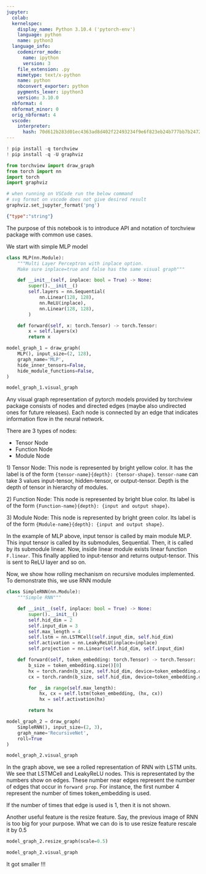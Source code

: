 ```yaml
---
jupyter:
  colab:
  kernelspec:
    display_name: Python 3.10.4 ('pytorch-env')
    language: python
    name: python3
  language_info:
    codemirror_mode:
      name: ipython
      version: 3
    file_extension: .py
    mimetype: text/x-python
    name: python
    nbconvert_exporter: python
    pygments_lexer: ipython3
    version: 3.10.0
  nbformat: 4
  nbformat_minor: 0
  orig_nbformat: 4
  vscode:
    interpreter:
      hash: 70d612b283d01ec4363ad8d402f22493234f9e6f823eb24b777bb7b2472b1ace
---
```


<div class="cell code" id="RhMRbU15NRhT">

``` python
! pip install -q torchview
! pip install -q -U graphviz
```

</div>

<div class="cell code"
colab="{&quot;base_uri&quot;:&quot;https://localhost:8080/&quot;,&quot;height&quot;:35}"
id="4Vt6oiY8NRhV" outputId="17a2d67e-9b39-4931-f86f-80939867e9e8">

``` python
from torchview import draw_graph
from torch import nn
import torch
import graphviz

# when running on VSCode run the below command
# svg format on vscode does not give desired result
graphviz.set_jupyter_format('png')
```

<div class="output execute_result" execution_count="2">

``` json
{"type":"string"}
```

</div>

</div>

<div class="cell markdown" id="1VX_jUboNRhX">

The purpose of this notebook is to introduce API and notation of
torchview package with common use cases.

</div>

<div class="cell markdown" id="ISzPg6OENRhY">

We start with simple MLP model

</div>

<div class="cell code" id="LQsuPp0ENRhY">

``` python
class MLP(nn.Module):
    """Multi Layer Perceptron with inplace option.
    Make sure inplace=true and false has the same visual graph"""

    def __init__(self, inplace: bool = True) -> None:
        super().__init__()
        self.layers = nn.Sequential(
            nn.Linear(128, 128),
            nn.ReLU(inplace),
            nn.Linear(128, 128),
        )

    def forward(self, x: torch.Tensor) -> torch.Tensor:
        x = self.layers(x)
        return x
```

</div>

<div class="cell code" id="qyzL2xjrNRhZ">

``` python
model_graph_1 = draw_graph(
    MLP(), input_size=(2, 128),
    graph_name='MLP',
    hide_inner_tensors=False,
    hide_module_functions=False,
)
```

</div>

<div class="cell code"
colab="{&quot;base_uri&quot;:&quot;https://localhost:8080/&quot;,&quot;height&quot;:654}"
id="h7O2V3mENRhZ" outputId="a44ec58a-fe42-42ca-a980-d3e85ff35913">

``` python
model_graph_1.visual_graph
```

<div class="output execute_result" execution_count="5">

<!-- ![](a479e7729cfc48e5bba6303977af81a0bb50e63a.png) -->

</div>

</div>

<div class="cell markdown" id="5UMryxUNNRha">

Any visual graph representation of pytorch models provided by torchview
package consists of nodes and directed edges (maybe also undirected ones
for future releases). Each node is connected by an edge that indicates
information flow in the neural network.

There are 3 types of nodes:

-   Tensor Node
-   Function Node
-   Module Node

</div>

<div class="cell markdown" id="kJVDsJzCNRha">

1\) Tensor Node: This node is represented by bright yellow color. It has
the label is of the form `{tensor-name}{depth}: {tensor-shape}`.
`tensor-name` can take 3 values input-tensor, hidden-tensor, or
output-tensor. Depth is the depth of tensor in hierarchy of modules.

2\) Function Node: This node is represented by bright blue color. Its
label is of the form `{Function-name}{depth}: {input and output shape}`.

3\) Module Node: This node is represented by bright green color. Its
label is of the form `{Module-name}{depth}: {input and output shape}`.

</div>

<div class="cell markdown" id="Ae9HPM1tNRhb">

In the example of MLP above, input tensor is called by main module MLP.
This input tensor is called by its submodules, Sequential. Then, it is
called by its submodule linear. Now, inside linear module exists linear
function `F.linear`. This finally applied to input-tensor and returns
output-tensor. This is sent to ReLU layer and so on.

</div>

<div class="cell markdown" id="Uo_JGDyfNRhb">

Now, we show how rolling mechanism on recursive modules implemented. To
demonstrate this, we use RNN module

</div>

<div class="cell code" id="Sxj3gz7JNRhc">

``` python
class SimpleRNN(nn.Module):
    """Simple RNN"""

    def __init__(self, inplace: bool = True) -> None:
        super().__init__()
        self.hid_dim = 2
        self.input_dim = 3
        self.max_length = 4
        self.lstm = nn.LSTMCell(self.input_dim, self.hid_dim)
        self.activation = nn.LeakyReLU(inplace=inplace)
        self.projection = nn.Linear(self.hid_dim, self.input_dim)

    def forward(self, token_embedding: torch.Tensor) -> torch.Tensor:
        b_size = token_embedding.size()[0]
        hx = torch.randn(b_size, self.hid_dim, device=token_embedding.device)
        cx = torch.randn(b_size, self.hid_dim, device=token_embedding.device)

        for _ in range(self.max_length):
            hx, cx = self.lstm(token_embedding, (hx, cx))
            hx = self.activation(hx)

        return hx
```

</div>

<div class="cell code" id="jkPr268pNRhc">

``` python
model_graph_2 = draw_graph(
    SimpleRNN(), input_size=(2, 3),
    graph_name='RecursiveNet',
    roll=True
)
```

</div>

<div class="cell code"
colab="{&quot;base_uri&quot;:&quot;https://localhost:8080/&quot;,&quot;height&quot;:400}"
id="GRXKwRmENRhc" outputId="5a062dba-302a-439a-ed2d-1b05ce77f28e">

``` python
model_graph_2.visual_graph
```

<div class="output execute_result" execution_count="8">

<!-- ![](195da364971b52cd768860ada125ffd07f705908.png) -->

</div>

</div>

<div class="cell markdown" id="Eu1WJvTANRhd">

In the graph above, we see a rolled representation of RNN with LSTM
units. We see that LSTMCell and LeakyReLU nodes. This is representated
by the numbers show on edges. These number near edges represent the
number of edges that occur in `forward prop`. For instance, the first
number 4 represent the number of times token_embedding is used.

If the number of times that edge is used is 1, then it is not shown.

</div>

<div class="cell markdown" id="SDoq8wEhNRhd">

Another useful feature is the resize feature. Say, the previous image of
RNN is too big for your purpose. What we can do is to use resize feature
rescale it by 0.5

</div>

<div class="cell code" id="ju2uNsapNRhd">

``` python
model_graph_2.resize_graph(scale=0.5)
```

</div>

<div class="cell code"
colab="{&quot;base_uri&quot;:&quot;https://localhost:8080/&quot;,&quot;height&quot;:400}"
id="P8gQzaTGNRhd" outputId="e5c87b69-ea8a-4c0b-82c8-1f793b4f17a1">

``` python
model_graph_2.visual_graph
```

<div class="output execute_result" execution_count="10">

<!-- ![](195da364971b52cd768860ada125ffd07f705908.png) -->

</div>

</div>

<div class="cell markdown" id="5t3-aW3rNRhd">

It got smaller !!!

</div>
